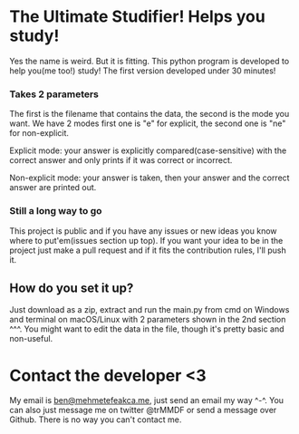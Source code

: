 # The Ultimate Studifier! Helps you study!
  Yes the name is weird. But it is fitting. This python program is developed to help you(me too!) study! The first version developed under 30 minutes!
### Takes 2 parameters
  The first is the filename that contains the data, the second is the mode you want. We have 2 modes first one is "e" for explicit, the second one is "ne" for non-explicit.

  Explicit mode: your answer is explicitly compared(case-sensitive) with the correct answer and only prints if it was correct or incorrect.

  Non-explicit mode: your answer is taken, then your answer and the correct answer are printed out.
### Still a long way to go
  This project is public and if you have any issues or new ideas you know where to put'em(issues section up top). If you want your idea to be in the project just make a pull request and if it fits the contribution rules, I'll push it.
## How do you set it up?
  Just download as a zip, extract and run the main.py from cmd on Windows and terminal on macOS/Linux with 2 parameters shown in the 2nd section ^^^. You might want to edit the data in the file, though it's pretty basic and non-useful.

# Contact the developer <3
  My email is ben@mehmetefeakca.me, just send an email my way ^-^. You can also just message me on twitter @trMMDF or send a message over Github. There is no way you can't contact me.
